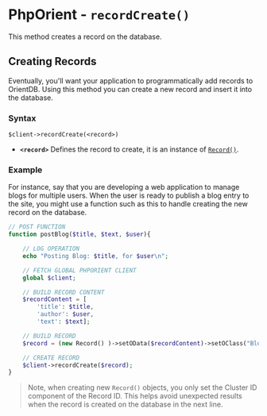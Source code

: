 
# PhpOrient - `recordCreate()`

This method creates a record on the database.

## Creating Records

Eventually, you'll want your application to programmatically add records to OrientDB.  Using this method you can create a new record and insert it into the database.

### Syntax

```
$client->recordCreate(<record>)
```

- **`<record>`** Defines the record to create, it is an instance of [`Record()`](PHP-Record.md).


### Example

For instance, say that you are developing a web application to manage blogs for multiple users.  When the user is ready to publish a blog entry to the site, you might use a function such as this to handle creating the new record on the database.

```php
// POST FUNCTION
function postBlog($title, $text, $user){

	// LOG OPERATION
	echo "Posting Blog: $title, for $user\n";

	// FETCH GLOBAL PHPORIENT CLIENT
	global $client;

	// BUILD RECORD CONTENT
	$recordContent = [
		'title': $title,
		'author': $user,
		'text': $text];

	// BUILD RECORD
	$record = (new Record() )->setOData($recordContent)->setOClass("Blog")->setRid(new ID(9));

	// CREATE RECORD
	$client->recordCreate($record);
}
```

>Note, when creating new `Record()` objects, you only set the Cluster ID component of the Record ID.  This helps avoid unexpected results when the record is created on the database in the next line.

